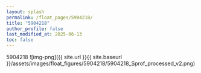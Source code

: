 ```yaml
---
layout: splash
permalink: /float_pages/5904218/
title: "5904218"
author_profile: false
last_modified_at: 2025-06-13
toc: false
---
```

 
5904218
![img-png]({{ site.url }}{{ site.baseurl }}/assets/images/float_figures/5904218/5904218_Sprof_processed_v2.png)